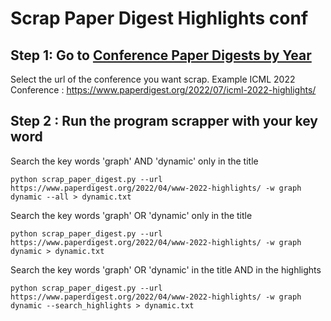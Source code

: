 # Scrap Paper Digest Highlights conf 

## Step 1: Go to [Conference Paper Digests by Year](https://www.paperdigest.org/conference-paper-digest/)

Select the url of the conference you want scrap.
Example ICML 2022 Conference : https://www.paperdigest.org/2022/07/icml-2022-highlights/


## Step 2 : Run the program scrapper with your key word 

Search the key words 'graph' AND 'dynamic' only in the title

`python scrap_paper_digest.py --url https://www.paperdigest.org/2022/04/www-2022-highlights/ -w graph dynamic --all > dynamic.txt`

Search the key words 'graph' OR 'dynamic' only in the title

`python scrap_paper_digest.py --url https://www.paperdigest.org/2022/04/www-2022-highlights/ -w graph dynamic > dynamic.txt`

Search the key words 'graph' OR 'dynamic' in the title AND in  the highlights 

`python scrap_paper_digest.py --url https://www.paperdigest.org/2022/04/www-2022-highlights/ -w graph dynamic --search_highlights > dynamic.txt`
